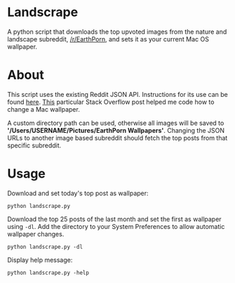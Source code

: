 # Landscrape
A python script that downloads the top upvoted images from the nature and landscape subreddit, [/r/EarthPorn](https://reddit.com/r/EarthPorn), and sets it as your current Mac OS wallpaper.

# About
This script uses the existing Reddit JSON API. Instructions for its use can be found [here](https://github.com/reddit/reddit/wiki/API).
[This](http://stackoverflow.com/questions/431205/how-can-i-programatically-change-the-background-in-mac-os-x) particular Stack Overflow post helped me code how to change a Mac wallpaper.

A custom directory path can be used, otherwise all images will be saved to <b>'/Users/USERNAME/Pictures/EarthPorn Wallpapers'</b>. Changing the JSON URLs to another image based subreddit should fetch the top posts from that specific subreddit.

# Usage
Download and set today's top post as wallpaper:
```
python landscrape.py
```

Download the top 25 posts of the last month and set the first as wallpaper using `-dl`. Add the directory to your System Preferences to allow automatic wallpaper changes.
```
python landscrape.py -dl
```
Display help message:
```
python landscrape.py -help
```
